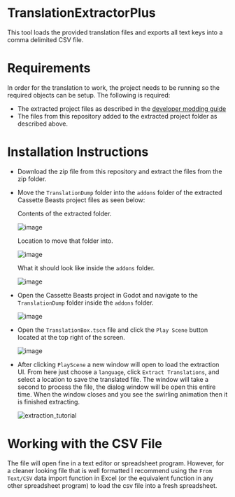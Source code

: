 # TranslationExtractorPlus
This tool loads the provided translation files and exports all text keys into a comma delimited CSV file. 

# Requirements
 In order for the translation to work, the project needs to be running so the required objects can be setup. The following is required: 

 * The extracted project files as described in the [developer modding guide](https://wiki.cassettebeasts.com/wiki/Modding:Mod_Developer_Guide) 
 * The files from this repository added to the extracted project folder as described above.

# Installation Instructions 
* Download the zip file from this repository and extract the files from the zip folder.
* Move the ```TranslationDump``` folder into the ```addons``` folder of the extracted Cassette Beasts project files as seen below:

  Contents of the extracted folder.
  
  ![image](https://github.com/ninaforce13/TranslationExtractorPlus/assets/68625676/5c34dd66-a49b-49d6-ac9f-9f0186b0e26e)

  Location to move that folder into.
  
  ![image](https://github.com/ninaforce13/TranslationExtractorPlus/assets/68625676/d4f28f72-d082-4f80-95f7-3f75d35a022a)

  What it should look like inside the ```addons``` folder.
  
  ![image](https://github.com/ninaforce13/TranslationExtractorPlus/assets/68625676/aef464b3-90e8-44ca-9784-92271e12f0eb)

* Open the Cassette Beasts project in Godot and navigate to the ```TranslationDump``` folder inside the ```addons``` folder.

  ![image](https://github.com/ninaforce13/TranslationExtractorPlus/assets/68625676/cdd2dcc1-983d-4760-9e35-6a0aafdd18fe)

* Open the ```TranslationBox.tscn``` file and click the ```Play Scene``` button located at the top right of the screen.

  ![image](https://github.com/ninaforce13/TranslationExtractorPlus/assets/68625676/1de36fd8-1db7-46ba-8b91-a5d8b9d73d2e)

* After clicking ```PlayScene``` a new window will open to load the extraction UI. From here just choose a ```language```, click ```Extract Translations```, and select a location to save the translated file. The window will take a second to process the file, the dialog window will be open this entire time. When the window closes and you see the swirling animation then it is finished extracting.

  ![extraction_tutorial](https://github.com/ninaforce13/TranslationExtractorPlus/assets/68625676/3f379211-a91f-464e-bc6d-5e83a18a5570)

# Working with the CSV File
The file will open fine in a text editor or spreadsheet program. However, for a cleaner looking file that is well formatted I recommend using the ```From Text/CSV``` data import function in Excel (or the equivalent function in any other spreadsheet program) to load the csv file into a fresh spreadsheet. 
